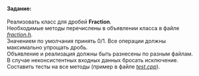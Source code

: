 #### Задание:
Реализовать класс для дробей **Fraction**.\
Необходимые методы перечислены в объявлении класса в файле [_fraction.h_](/02_Fraction/fraction.h).\
Значением по умолчания принять 0/1. Все операции должны максимально упрощать дробь.\
Объявление и реализация должны быть разнесены по разным файлам.\
В случае неконсистентных входных данных бросать исключение.\
Составить тесты на все методы (пример в файле [_test.cpp_](/02_Fraction/test.cpp)).